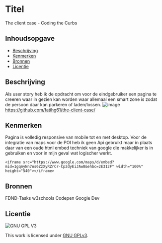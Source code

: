 # Titel
The client case - Coding the Curbs

## Inhoudsopgave

  * [Beschrijving](#beschrijving)
  * [Kenmerken](#kenmerken)
  * [Bronnen](#bronnen)
  * [Licentie](#licentie)

## Beschrijving
Als user story heb ik de opdracht om voor de eindgebruiker een pagina te creeren waar in gezien kan worden waar allemaal een smart zone is zodat de persoon daar kan parkeren of laden/lossen.
![image](https://user-images.githubusercontent.com/112856020/195798033-6928eb9b-5b4d-4147-a2b4-c7dad40eb76a.png)
https://github.com/fatihg61/the-client-case/

## Kenmerken
Pagina is volledig responsive van mobile tot en met desktop. Voor de integratie van maps voor de POI heb ik geen Api gebruikt maar in plaats daar van een oude html embed techniek van google die makkelijker is in gebruiken en voor in mijn geval wat logischer werkt.
    
    <iframe src="https://www.google.com/maps/d/embed?mid=1gqmyNn7os6ZzXyRZrCr-Cp2dyEiJAw8&ehbc=2E312F" width="100%" height="540"></iframe>
     

## Bronnen
FDND-Tasks
w3schools
Codepen
Google Dev

## Licentie

![GNU GPL V3](https://www.gnu.org/graphics/gplv3-127x51.png)

This work is licensed under [GNU GPLv3](./LICENSE).
